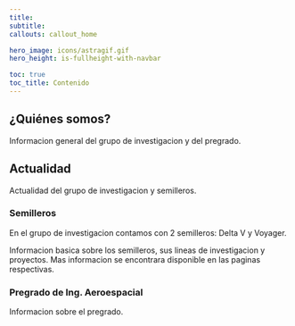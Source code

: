 ```yaml
---
title: 
subtitle: 
callouts: callout_home

hero_image: icons/astragif.gif
hero_height: is-fullheight-with-navbar

toc: true
toc_title: Contenido
---
```

<!-- https://bulma.io/ -->
<!-- http://www.csrhymes.com/bulma-clean-theme/ -->

## ¿Quiénes somos?
Informacion general del grupo de investigacion y del pregrado.


## Actualidad
Actualidad del grupo de investigacion y semilleros.


### Semilleros
En el grupo de investigacion contamos con 2 semilleros: Delta V y Voyager. 

Informacion basica sobre los semilleros, sus lineas de investigacion y proyectos. Mas informacion se encontrara disponible en las paginas respectivas.


### Pregrado de Ing. Aeroespacial
Informacion sobre el pregrado.